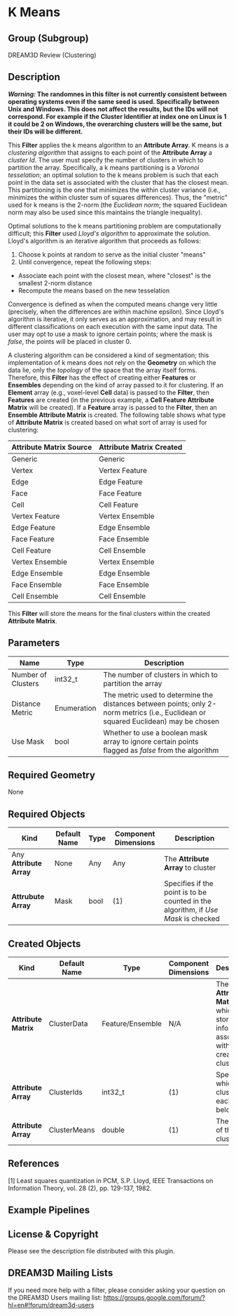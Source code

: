 # K Means #

## Group (Subgroup) ##

DREAM3D Review (Clustering)

## Description ##

***Warning:* The randomnes in this filter is not currently consistent between operating systems even if the same seed is used. Specifically between Unix and Windows. This does not affect the results, but the IDs will not correspond. For example if the Cluster Identifier at index one on Linux is 1 it could be 2 on Windows, the overarching clusters will be the same, but their IDs will be different.**

This **Filter** applies the k means algorithm to an **Attribute Array**.  K means is a _clustering algorithm_ that assigns to each point of the **Attribute Array** a _cluster Id_.  The user must specify the number of clusters in which to partition the array.  Specifically, a k means partitioning is a _Voronoi tesselation_; an optimal solution to the k means problem is such that each point in the data set is associated with the cluster that has the closest mean.  This partitioning is the one that minimizes the within cluster variance (i.e., minimizes the within cluster sum of squares differences).  Thus, the "metric" used for k means is the 2-norm (the _Euclidean norm_; the squared Euclidean norm may also be used since this maintains the triangle inequality).

Optimal solutions to the k means partitioning problem are computationally difficult; this **Filter** used _Lloyd's algorithm_ to approximate the solution.  Lloyd's algorithm is an iterative algorithm that proceeds as follows:

1. Choose k points at random to serve as the initial cluster "means"
2. Until convergence, repeat the following steps:

* Associate each point with the closest mean, where "closest" is the smallest 2-norm distance
* Recompute the means based on the new tesselation

Convergence is defined as when the computed means change very little (precisely, when the differences are within machine epsilon).  Since Lloyd's algorithm is iterative, it only serves as an approximation, and may result in different classifications on each execution with the same input data.  The user may opt to use a mask to ignore certain points; where the mask is _false_, the points will be placed in cluster 0.

A clustering algorithm can be considered a kind of segmentation; this implementation of k means does not rely on the **Geometry** on which the data lie, only the _topology_ of the space that the array itself forms.  Therefore, this **Filter** has the effect of creating either **Features** or **Ensembles** depending on the kind of array passed to it for clustering.  If an **Element** array (e.g., voxel-level **Cell** data) is passed to the **Filter**, then **Features** are created (in the previous example, a **Cell Feature Attribute Matrix** will be created).  If a **Feature** array is passed to the **Filter**, then an **Ensemble Attribute Matrix** is created.  The following table shows what type of **Attribute Matrix** is created based on what sort of array is used for clustering:

| Attribute Matrix Source             | Attribute Matrix Created |
|------------------|--------------------|
| Generic | Generic |
| Vertex | Vertex Feature |
| Edge | Edge Feature |
| Face | Face Feature |
| Cell | Cell Feature|
| Vertex Feature | Vertex Ensemble |
| Edge Feature | Edge Ensemble |
| Face Feature | Face Ensemble |
| Cell Feature | Cell Ensemble|
| Vertex Ensemble | Vertex Ensemble |
| Edge Ensemble | Edge Ensemble |
| Face Ensemble | Face Ensemble |
| Cell Ensemble | Cell Ensemble|

This **Filter** will store the means for the final clusters within the created **Attribute Matrix**.

## Parameters ##

| Name | Type | Description |
|------|------|-------------|
| Number of Clusters | int32_t | The number of clusters in which to partition the array |
| Distance Metric | Enumeration | The metric used to determine the distances between points; only 2-norm metrics (i.e., Euclidean or squared Euclidean) may be chosen |
| Use Mask | bool | Whether to use a boolean mask array to ignore certain points flagged as _false_ from the algorithm |

## Required Geometry ###

None

## Required Objects ##

| Kind | Default Name | Type | Component Dimensions | Description |
|------|--------------|------|----------------------|-------------|
| Any **Attribute Array** | None | Any| Any | The **Attribute Array** to cluster |
| **Attrubute Array** | Mask | bool | (1) | Specifies if the point is to be counted in the algorithm, if _Use Mask_ is checked |

## Created Objects ##

| Kind | Default Name | Type | Component Dimensions | Description |
|------|--------------|------|----------------------|-------------|
| **Attribute Matrix** | ClusterData | Feature/Ensemble | N/A | The **Attribute Matrix** in which to store information associated with the created clusters |
| **Attribute Array** | ClusterIds | int32_t | (1) | Specifies to which cluster each point belongs |
| **Attribute Array** | ClusterMeans | double | (1) | The means of the final clusters |

## References ##

[1] Least squares quantization in PCM, S.P. Lloyd, IEEE Transactions on Information Theory, vol. 28 (2), pp. 129-137, 1982.

## Example Pipelines ##

## License & Copyright ##

Please see the description file distributed with this plugin.

## DREAM3D Mailing Lists ##

If you need more help with a filter, please consider asking your question on the DREAM3D Users mailing list:
<https://groups.google.com/forum/?hl=en#!forum/dream3d-users>
